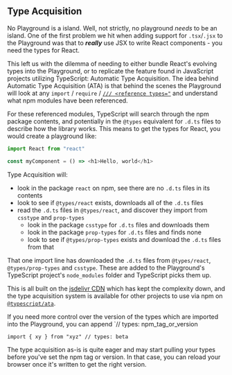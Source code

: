 ## Type Acquisition

No Playground is a island. Well, not strictly, no playground _needs_ to be an island. One of the first problem we hit when adding support for `.tsx`/`.jsx` to the Playground was that to **_really_** use JSX to write React components - you need the types for React.

This left us with the dilemma of needing to either bundle React's evolving types into the Playground, or to replicate the feature found in JavaScript projects utilizing TypeScript: Automatic Type Acquisition. The idea behind Automatic Type Acquisition (ATA) is that behind the scenes the Playground will look at any `import` / `require` / [`/// <reference types="`](/docs/handbook/triple-slash-directives.html) and understand what npm modules have been referenced.

For these referenced modules, TypeScript will search through the npm package contents, and potentially in the `@types` equivalent for `.d.ts` files to describe how the library works. This means to get the types for React, you would create a playground like:

```ts
import React from "react"

const myComponent = () => <h1>Hello, world</h1>
```

Type Acquisition will:

- look in the package `react` on npm, see there are no `.d.ts` files in its contents
- look to see if `@types/react` exists, downloads all of the `.d.ts` files
- read the `.d.ts` files in `@types/react`, and discover they import from `csstype` and `prop-types`
  - look in the package `csstype` for `.d.ts` files and downloads them
  - look in the package `prop-types` for `.d.ts` files and finds none
  - look to see if `@types/prop-types` exists and download the `.d.ts` files from that

That one import line has downloaded the `.d.ts` files from `@types/react`, `@types/prop-types` and `csstype`. These are added to the Playground's TypeScript project's `node_modules` folder and TypeScript picks them up.

This is all built on the [jsdelivr CDN](https://www.jsdelivr.com/) which has kept the complexity down, and the type acquisition system is available for other projects to use via npm on [`@typescript/ata`](https://www.npmjs.com/package/@typescript/ata).

If you need more control over the version of the types which are imported into the Playground, you can append `// types: npm_tag_or_version

```
import { xy } from "xyz" // types: beta
```

The type acquisition as-is is quite eager and may start pulling your types before you've set the npm tag or version. In that case, you can reload your browser once it's written to get the right version.
